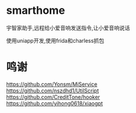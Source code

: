 # smarthome
宇智家助手,远程给小爱音响发送指令,让小爱音响说话

使用uniapp开发,使用frida和charless抓包

# 鸣谢

https://github.com/Yonsm/MiService  
https://github.com/nszdhd1/UtilScript  
https://github.com/CreditTone/hooker  
https://github.com/yihong0618/xiaogpt  
